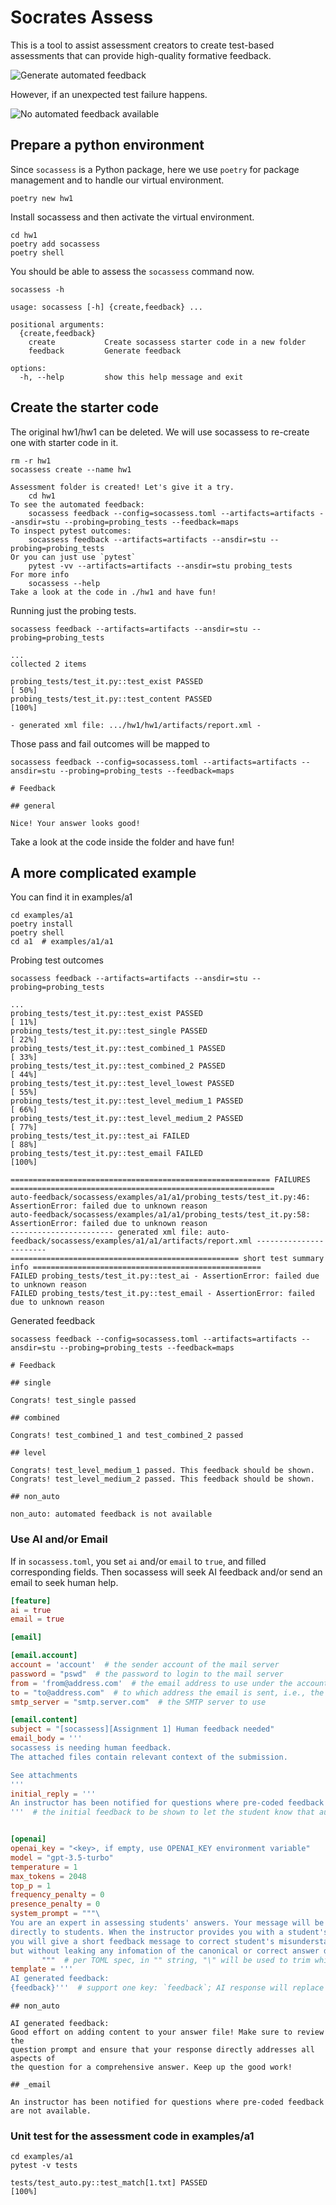# Socrates Assess

This is a tool to assist assessment creators to create test-based assessments
that can provide high-quality formative feedback.

![Generate automated feedback](docs/automated.png)

However, if an unexpected test failure happens.

![No automated feedback available](docs/diagram.png)

## Prepare a python environment

Since `socassess` is a Python package, here we use `poetry` for package
management and to handle our virtual environment.

```
poetry new hw1
```

Install socassess and then activate the virtual environment.

```
cd hw1
poetry add socassess
poetry shell
```

You should be able to assess the `socassess` command now.

```
socassess -h
```

```
usage: socassess [-h] {create,feedback} ...

positional arguments:
  {create,feedback}
    create           Create socassess starter code in a new folder
    feedback         Generate feedback

options:
  -h, --help         show this help message and exit
```

## Create the starter code

The original hw1/hw1 can be deleted. We will use socassess to re-create one with
starter code in it.

```
rm -r hw1
socassess create --name hw1
```

```
Assessment folder is created! Let's give it a try.
    cd hw1
To see the automated feedback:
    socassess feedback --config=socassess.toml --artifacts=artifacts --ansdir=stu --probing=probing_tests --feedback=maps
To inspect pytest outcomes:
    socassess feedback --artifacts=artifacts --ansdir=stu --probing=probing_tests
Or you can just use `pytest`
    pytest -vv --artifacts=artifacts --ansdir=stu probing_tests
For more info
    socassess --help
Take a look at the code in ./hw1 and have fun!
```

Running just the probing tests.

```
socassess feedback --artifacts=artifacts --ansdir=stu --probing=probing_tests
```

```
...
collected 2 items

probing_tests/test_it.py::test_exist PASSED                                                                             [ 50%]
probing_tests/test_it.py::test_content PASSED                                                                           [100%]

- generated xml file: .../hw1/hw1/artifacts/report.xml -
```

Those pass and fail outcomes will be mapped to

```
socassess feedback --config=socassess.toml --artifacts=artifacts --ansdir=stu --probing=probing_tests --feedback=maps
```

```
# Feedback

## general

Nice! Your answer looks good!
```

Take a look at the code inside the folder and have fun!

## A more complicated example

You can find it in examples/a1

```
cd examples/a1
poetry install
poetry shell
cd a1  # examples/a1/a1
```

Probing test outcomes

```
socassess feedback --artifacts=artifacts --ansdir=stu --probing=probing_tests
```

```
...
probing_tests/test_it.py::test_exist PASSED                                                                             [ 11%]
probing_tests/test_it.py::test_single PASSED                                                                            [ 22%]
probing_tests/test_it.py::test_combined_1 PASSED                                                                        [ 33%]
probing_tests/test_it.py::test_combined_2 PASSED                                                                        [ 44%]
probing_tests/test_it.py::test_level_lowest PASSED                                                                      [ 55%]
probing_tests/test_it.py::test_level_medium_1 PASSED                                                                    [ 66%]
probing_tests/test_it.py::test_level_medium_2 PASSED                                                                    [ 77%]
probing_tests/test_it.py::test_ai FAILED                                                                                [ 88%]
probing_tests/test_it.py::test_email FAILED                                                                             [100%]

========================================================== FAILURES ===========================================================
auto-feedback/socassess/examples/a1/a1/probing_tests/test_it.py:46: AssertionError: failed due to unknown reason
auto-feedback/socassess/examples/a1/a1/probing_tests/test_it.py:58: AssertionError: failed due to unknown reason
----------------------- generated xml file: auto-feedback/socassess/examples/a1/a1/artifacts/report.xml -----------------------
=================================================== short test summary info ===================================================
FAILED probing_tests/test_it.py::test_ai - AssertionError: failed due to unknown reason
FAILED probing_tests/test_it.py::test_email - AssertionError: failed due to unknown reason
```

Generated feedback

```
socassess feedback --config=socassess.toml --artifacts=artifacts --ansdir=stu --probing=probing_tests --feedback=maps
```

```
# Feedback

## single

Congrats! test_single passed

## combined

Congrats! test_combined_1 and test_combined_2 passed

## level

Congrats! test_level_medium_1 passed. This feedback should be shown.
Congrats! test_level_medium_2 passed. This feedback should be shown.

## non_auto

non_auto: automated feedback is not available
```

### Use AI and/or Email

If in `socassess.toml`, you set `ai` and/or `email` to `true`, and filled
corresponding fields. Then socassess will seek AI feedback and/or send an email
to seek human help.

```toml
[feature]
ai = true
email = true
```

```toml
[email]

[email.account]
account = 'account'  # the sender account of the mail server
password = "pswd"  # the password to login to the mail server
from = 'from@address.com'  # the email address to use under the account
to = "to@address.com"  # to which address the email is sent, i.e., the expert email
smtp_server = "smtp.server.com"  # the SMTP server to use

[email.content]
subject = "[socassess][Assignment 1] Human feedback needed"
email_body = '''
socassess is needing human feedback.
The attached files contain relevant context of the submission.

See attachments
'''
initial_reply = '''
An instructor has been notified for questions where pre-coded feedback are not available.
'''  # the initial feedback to be shown to let the student know that automated feedback is not available


[openai]
openai_key = "<key>, if empty, use OPENAI_KEY environment variable"
model = "gpt-3.5-turbo"
temperature = 1
max_tokens = 2048
top_p = 1
frequency_penalty = 0
presence_penalty = 0
system_prompt = """\
You are an expert in assessing students' answers. Your message will be sent \
directly to students. When the instructor provides you with a student's answer, \
you will give a short feedback message to correct student's misunderstanding, \
but without leaking any infomation of the canonical or correct answer directly. \
       """  # per TOML spec, in "" string, "\" will be used to trim whitespaces and newlines
template = '''
AI generated feedback:
{feedback}'''  # support one key: `feedback`; AI response will replace {feedback}
```

```
## non_auto

AI generated feedback:
Good effort on adding content to your answer file! Make sure to review the
question prompt and ensure that your response directly addresses all aspects of
the question for a comprehensive answer. Keep up the good work!

## _email

An instructor has been notified for questions where pre-coded feedback are not available.
```

### Unit test for the assessment code in examples/a1

```
cd examples/a1
pytest -v tests
```

```
tests/test_auto.py::test_match[1.txt] PASSED                                                                            [100%]
```
